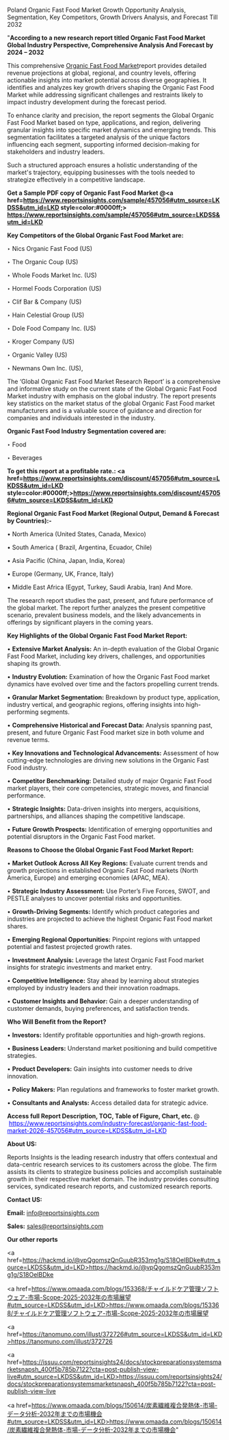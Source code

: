 Poland Organic Fast Food Market Growth Opportunity Analysis, Segmentation, Key Competitors, Growth Drivers Analysis, and Forecast Till 2032

"<strong>According to a new research report titled Organic Fast Food Market Global Industry Perspective, Comprehensive Analysis And Forecast by 2024 – 2032</strong>

This comprehensive <a href=https://www.reportsinsights.com/sample/457056>Organic Fast Food Market</a>report provides detailed revenue projections at global, regional, and country levels, offering actionable insights into market potential across diverse geographies. It identifies and analyzes key growth drivers shaping the Organic Fast Food Market while addressing significant challenges and restraints likely to impact industry development during the forecast period.

To enhance clarity and precision, the report segments the Global Organic Fast Food Market based on type, applications, and region, delivering granular insights into specific market dynamics and emerging trends. This segmentation facilitates a targeted analysis of the unique factors influencing each segment, supporting informed decision-making for stakeholders and industry leaders.

Such a structured approach ensures a holistic understanding of the market's trajectory, equipping businesses with the tools needed to strategize effectively in a competitive landscape.

<strong>Get a Sample PDF copy of Organic Fast Food Market </strong><strong>@<a href=https://www.reportsinsights.com/sample/457056#utm_source=LKDSS&utm_id=LKD style=color:#0000ff;> https://www.reportsinsights.com/sample/457056#utm_source=LKDSS&utm_id=LKD</a></strong></font>

<strong>Key Competitors of the Global Organic Fast Food Market are:</strong>

‣ Nics Organic Fast Food (US)

‣ The Organic Coup (US)

‣ Whole Foods Market Inc. (US)

‣ Hormel Foods Corporation (US)

‣ Clif Bar & Company (US)

‣ Hain Celestial Group (US)

‣ Dole Food Company Inc. (US)

‣ Kroger Company (US)

‣ Organic Valley (US)

‣ Newmans Own Inc. (US),

The ‘Global Organic Fast Food Market Research Report’ is a comprehensive and informative study on the current state of the Global Organic Fast Food Market industry with emphasis on the global industry. The report presents key statistics on the market status of the global Organic Fast Food market manufacturers and is a valuable source of guidance and direction for companies and individuals interested in the industry.

<strong>Organic Fast Food Industry Segmentation covered are:</strong>

‣ Food

‣ Beverages

<strong>To get this report at a profitable rate.: <a href=https://www.reportsinsights.com/discount/457056#utm_source=LKDSS&utm_id=LKD style=color:#0000ff;>https://www.reportsinsights.com/discount/457056#utm_source=LKDSS&utm_id=LKD</a></strong></font>

<strong>Regional Organic Fast Food Market (Regional Output, Demand &amp; Forecast by Countries):-</strong>

• North America (United States, Canada, Mexico)

• South America ( Brazil, Argentina, Ecuador, Chile)

• Asia Pacific (China, Japan, India, Korea)

• Europe (Germany, UK, France, Italy)

• Middle East Africa (Egypt, Turkey, Saudi Arabia, Iran) And More.

The research report studies the past, present, and future performance of the global market. The report further analyzes the present competitive scenario, prevalent business models, and the likely advancements in offerings by significant players in the coming years.

<strong>Key Highlights of the Global Organic Fast Food Market Report:</strong>

• <strong>Extensive Market Analysis:</strong> An in-depth evaluation of the Global Organic Fast Food Market, including key drivers, challenges, and opportunities shaping its growth.

• <strong>Industry Evolution:</strong> Examination of how the Organic Fast Food market dynamics have evolved over time and the factors propelling current trends.

• <strong>Granular Market Segmentation:</strong> Breakdown by product type, application, industry vertical, and geographic regions, offering insights into high-performing segments.

• <strong>Comprehensive Historical and Forecast Data:</strong> Analysis spanning past, present, and future Organic Fast Food market size in both volume and revenue terms.

• <strong>Key Innovations and Technological Advancements:</strong> Assessment of how cutting-edge technologies are driving new solutions in the Organic Fast Food industry.

• <strong>Competitor Benchmarking:</strong> Detailed study of major Organic Fast Food market players, their core competencies, strategic moves, and financial performance.

• <strong>Strategic Insights:</strong> Data-driven insights into mergers, acquisitions, partnerships, and alliances shaping the competitive landscape.

• <strong>Future Growth Prospects:</strong> Identification of emerging opportunities and potential disruptors in the Organic Fast Food market.

<strong>Reasons to Choose the Global Organic Fast Food Market Report:</strong>

• <strong>Market Outlook Across All Key Regions:</strong> Evaluate current trends and growth projections in established Organic Fast Food markets (North America, Europe) and emerging economies (APAC, MEA).

• <strong>Strategic Industry Assessment:</strong> Use Porter’s Five Forces, SWOT, and PESTLE analyses to uncover potential risks and opportunities.

• <strong>Growth-Driving Segments:</strong> Identify which product categories and industries are projected to achieve the highest Organic Fast Food market shares.

• <strong>Emerging Regional Opportunities:</strong> Pinpoint regions with untapped potential and fastest projected growth rates.

• <strong>Investment Analysis:</strong> Leverage the latest Organic Fast Food market insights for strategic investments and market entry.

• <strong>Competitive Intelligence:</strong> Stay ahead by learning about strategies employed by industry leaders and their innovation roadmaps.

• <strong>Customer Insights and Behavior:</strong> Gain a deeper understanding of customer demands, buying preferences, and satisfaction trends.

<strong>Who Will Benefit from the Report?</strong>

• <strong>Investors:</strong> Identify profitable opportunities and high-growth regions.

• <strong>Business Leaders:</strong> Understand market positioning and build competitive strategies.

• <strong>Product Developers:</strong> Gain insights into customer needs to drive innovation.

• <strong>Policy Makers:</strong> Plan regulations and frameworks to foster market growth.

• <strong>Consultants and Analysts:</strong> Access detailed data for strategic advice.
</ul>
<strong>Access full Report Description, TOC, Table of Figure, Chart, etc. </strong>@  <a href=https://www.reportsinsights.com/industry-forecast/organic-fast-food-market-2026-457056#utm_source=LKDSS&utm_id=LKD style=color:#0000ff;>https://www.reportsinsights.com/industry-forecast/organic-fast-food-market-2026-457056#utm_source=LKDSS&utm_id=LKD</a></font>

<strong><strong>About US</strong>:</strong>

Reports Insights is the leading research industry that offers contextual and data-centric research services to its customers across the globe. The firm assists its clients to strategize business policies and accomplish sustainable growth in their respective market domain. The industry provides consulting services, syndicated research reports, and customized research reports.

<strong>Contact US:</strong>

<p class=""""><b>Email:</b> <a href=mailto:info@reportsinsights.com>info@reportsinsights.com</a></p>
<p class=""""><b>Sales:</b> <a href=mailto:sales@reportsinsights.com>sales@reportsinsights.com</a></p>

<strong>Our other reports</strong>

<a href=https://hackmd.io/@vpQgomszQnGuubR353mg1g/S18OelBDke#utm_source=LKDSS&utm_id=LKD>https://hackmd.io/@vpQgomszQnGuubR353mg1g/S18OelBDke</a>

<a href=https://www.omaada.com/blogs/153368/チャイルドケア管理ソフトウェア-市場-Scope-2025-2032年の市場展望#utm_source=LKDSS&utm_id=LKD>https://www.omaada.com/blogs/153368/チャイルドケア管理ソフトウェア-市場-Scope-2025-2032年の市場展望</a>

<a href=https://tanomuno.com/illust/372726#utm_source=LKDSS&utm_id=LKD>https://tanomuno.com/illust/372726</a>

<a href=https://issuu.com/reportsinsights24/docs/stockpreparationsystemsmarketsnapsh_400f5b785b7122?cta=post-publish-view-live#utm_source=LKDSS&utm_id=LKD>https://issuu.com/reportsinsights24/docs/stockpreparationsystemsmarketsnapsh_400f5b785b7122?cta=post-publish-view-live</a>

<a href=https://www.omaada.com/blogs/150614/炭素繊維複合発熱体-市場-データ分析-2032年までの市場機会#utm_source=LKDSS&utm_id=LKD>https://www.omaada.com/blogs/150614/炭素繊維複合発熱体-市場-データ分析-2032年までの市場機会</a>"
